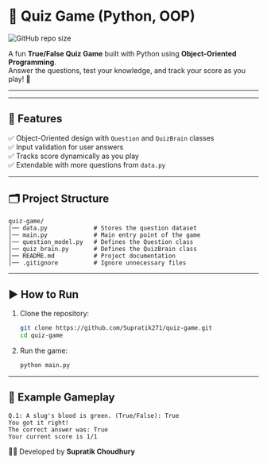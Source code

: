 # 🧠 Quiz Game (Python, OOP)
![GitHub repo size](https://img.shields.io/github/repo-size/Supratik271/quiz-game)

A fun **True/False Quiz Game** built with Python using **Object-Oriented Programming**.  
Answer the questions, test your knowledge, and track your score as you play! 🎯

---



---

## 🚀 Features
✅ Object-Oriented design with `Question` and `QuizBrain` classes  
✅ Input validation for user answers  
✅ Tracks score dynamically as you play  
✅ Extendable with more questions from `data.py`  

---

## 🗂 Project Structure
```
quiz-game/
│── data.py             # Stores the question dataset
│── main.py             # Main entry point of the game
│── question_model.py   # Defines the Question class
│── quiz_brain.py       # Defines the QuizBrain class
│── README.md           # Project documentation
│── .gitignore          # Ignore unnecessary files
```

---

## ▶️ How to Run
1. Clone the repository:
   ```bash
   git clone https://github.com/Supratik271/quiz-game.git
   cd quiz-game
   ```
2. Run the game:
   ```bash
   python main.py
   ```

---

## 📝 Example Gameplay
```
Q.1: A slug's blood is green. (True/False): True
You got it right!
The correct answer was: True
Your current score is 1/1
```



👨‍💻 Developed by **Supratik Choudhury**
